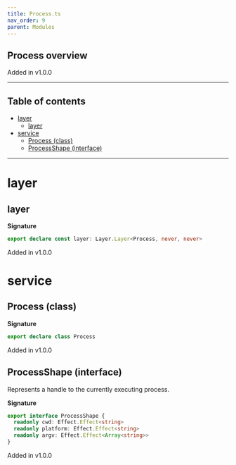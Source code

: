 ```yaml
---
title: Process.ts
nav_order: 9
parent: Modules
---
```


## Process overview

Added in v1.0.0

---

<h2 class="text-delta">Table of contents</h2>

- [layer](#layer)
  - [layer](#layer-1)
- [service](#service)
  - [Process (class)](#process-class)
  - [ProcessShape (interface)](#processshape-interface)

---

# layer

## layer

**Signature**

```ts
export declare const layer: Layer.Layer<Process, never, never>
```

Added in v1.0.0

# service

## Process (class)

**Signature**

```ts
export declare class Process
```

Added in v1.0.0

## ProcessShape (interface)

Represents a handle to the currently executing process.

**Signature**

```ts
export interface ProcessShape {
  readonly cwd: Effect.Effect<string>
  readonly platform: Effect.Effect<string>
  readonly argv: Effect.Effect<Array<string>>
}
```

Added in v1.0.0
